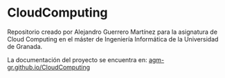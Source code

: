# CloudComputing

Repositorio creado por Alejandro Guerrero Martínez para la asignatura de Cloud Computing en el máster de Ingeniería Informática de la Universidad de Granada.

La documentación del proyecto se encuentra en: [agm-gr.github.io/CloudComputing](https://agm-gr.github.io/CloudComputing/)
